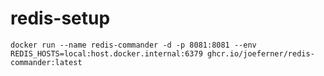 # redis-setup

```docker run --name redis-commander -d -p 8081:8081 --env REDIS_HOSTS=local:host.docker.internal:6379 ghcr.io/joeferner/redis-commander:latest```
